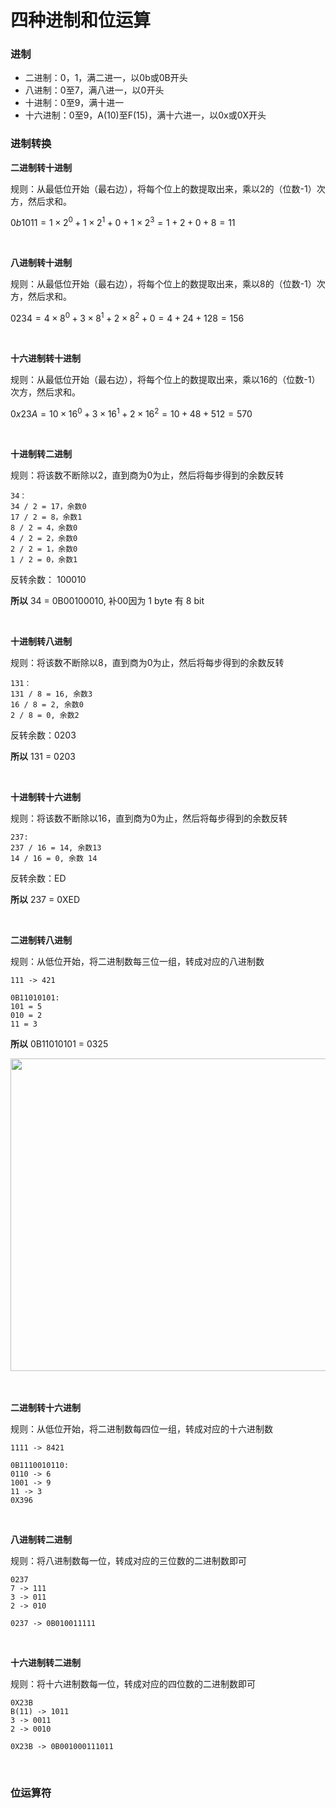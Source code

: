 # 四种进制和位运算

### 进制

- 二进制：0，1，满二进一，以0b或0B开头
- 八进制：0至7，满八进一，以0开头
- 十进制：0至9，满十进一
- 十六进制：0至9，A(10)至F(15)，满十六进一，以0x或0X开头

### 进制转换

**二进制转十进制**

规则：从最低位开始（最右边），将每个位上的数提取出来，乘以2的（位数-1）次方，然后求和。

 $0b1011 = 1 \times 2^0 + 1 \times 2^1 + 0 + 1 \times 2^3 = 1 + 2 + 0 + 8 = 11$

 <br>


**八进制转十进制**

规则：从最低位开始（最右边），将每个位上的数提取出来，乘以8的（位数-1）次方，然后求和。

$0234 = 4 \times 8^0 + 3 \times 8^1 + 2 \times 8^2 + 0 = 4 + 24 + 128 = 156$

<br>

**十六进制转十进制**

规则：从最低位开始（最右边），将每个位上的数提取出来，乘以16的（位数-1）次方，然后求和。

$0x23A = 10 \times 16^0 + 3 \times 16^1 + 2 \times 16^2 = 10 + 48 + 512 = 570$

<br>


**十进制转二进制**

规则：将该数不断除以2，直到商为0为止，然后将每步得到的余数反转

```
34：
34 / 2 = 17，余数0
17 / 2 = 8，余数1
8 / 2 = 4，余数0
4 / 2 = 2，余数0
2 / 2 = 1，余数0
1 / 2 = 0，余数1
```

反转余数： 100010

**所以** 34 = 0B00100010, 补00因为 1 byte 有 8 bit


<br>

**十进制转八进制**

规则：将该数不断除以8，直到商为0为止，然后将每步得到的余数反转

```
131：
131 / 8 = 16, 余数3
16 / 8 = 2, 余数0
2 / 8 = 0, 余数2
```

反转余数：0203

**所以** 131 = 0203

<br>

**十进制转十六进制**

规则：将该数不断除以16，直到商为0为止，然后将每步得到的余数反转

```
237:
237 / 16 = 14, 余数13
14 / 16 = 0, 余数 14
```

反转余数：ED

**所以** 237 = 0XED

<br>

**二进制转八进制**

规则：从低位开始，将二进制数每三位一组，转成对应的八进制数

```
111 -> 421

0B11010101:
101 = 5
010 = 2
11 = 3
```

**所以** 0B11010101 = 0325

<img width='800' height = '500' src = '../image/2转8.png'>   

<br>

<br>

<br>

**二进制转十六进制**

规则：从低位开始，将二进制数每四位一组，转成对应的十六进制数

```
1111 -> 8421

0B1110010110:
0110 -> 6
1001 -> 9
11 -> 3
0X396
```

<br>

**八进制转二进制**

规则：将八进制数每一位，转成对应的三位数的二进制数即可

```
0237
7 -> 111
3 -> 011
2 -> 010

0237 -> 0B010011111
```

<br>

**十六进制转二进制**

规则：将十六进制数每一位，转成对应的四位数的二进制数即可

```
0X23B
B(11) -> 1011
3 -> 0011
2 -> 0010

0X23B -> 0B001000111011
```

<br>

### 位运算符


